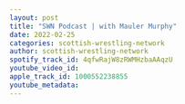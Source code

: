```yaml
---
layout: post
title: "SWN Podcast | with Mauler Murphy"
date: 2022-02-25
categories: scottish-wrestling-network
author: scottish-wrestling-network
spotify_track_id: 4qfwRajW8zRWMHzbaAAqzU
youtube_video_id: 
apple_track_id: 1000552238855
youtube_metadata: 
---
```

